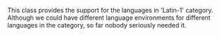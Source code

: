 This class provides the support for the languages in 'Latin-1' category.  Although we could have different language environments for different languages in the category, so far nobody seriously needed it.